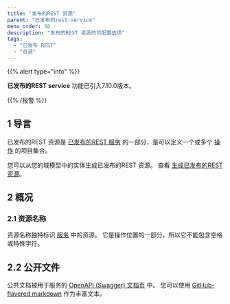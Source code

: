 ```yaml
---
title: "发布的REST 资源"
parent: "已发布的rest-service"
menu_order: 50
description: "发布的REST 资源的可配置选项"
tags:
  - "已发布 REST"
  - "资源"
---
```


{{% alert type="info" %}}

**已发布的REST service** 功能已引入7.10.0版本。

{{% /报警 %}}

## 1 导言

已发布的REST 资源是 [已发布的REST 服务](published-rest-service) 的一部分，是可以定义一个或多个 [操作](published-rest-operation) 的项目集合。

您可以从您的域模型中的实体生成已发布的REST 资源。 查看 [生成已发布的REST 资源](generate-rest-resource)。

## 2 概况

### <a name="name"></a>2.1 资源名称

资源名称独特标识 [服务](published-rest-service) 中的资源。 它是操作位置的一部分，所以它不能包含空格或特殊字符。

## <a name="public-documentation"></a>2.2 公开文件

公共文档被用于服务的 [OpenAPI (Swagger) 文档页](published-rest-services#interactive-documentation) 中。 您可以使用 [GitHub-flavered markdown](gfm-syntax) 作为丰富文本。
